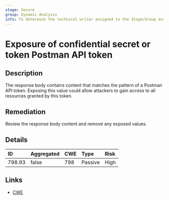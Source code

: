 ```yaml
---
stage: Secure
group: Dynamic Analysis
info: To determine the technical writer assigned to the Stage/Group associated with this page, see https://about.gitlab.com/handbook/engineering/ux/technical-writing/#assignments
---
```


# Exposure of confidential secret or token Postman API token

## Description

The response body contains content that matches the pattern of a Postman API token.
Exposing this value could allow attackers to gain access to all resources granted by this token.

## Remediation

Review the response body content and remove any exposed values.

## Details

| ID | Aggregated | CWE | Type | Risk |
|:---|:--------|:--------|:--------|:--------|
| 798.93 | false | 798 | Passive | High |

## Links

- [CWE](https://cwe.mitre.org/data/definitions/798.html)

